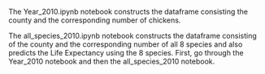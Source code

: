 The Year_2010.ipynb notebook constructs the dataframe consisting the county and the corresponding number of chickens.

The all_species_2010.ipynb notebook constructs the dataframe consisting of the county and the corresponding number of all 8 species and also predicts the Life Expectancy using the 8 species. First, go through the Year_2010 notebook and then the all_species_2010 notebook.
